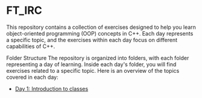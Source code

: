 # FT_IRC

This repository contains a collection of exercises designed to help you learn object-oriented programming (OOP) concepts in C++. Each day represents a specific topic, and the exercises within each day focus on different capabilities of C++.

Folder Structure
The repository is organized into folders, with each folder representing a day of learning. Inside each day's folder, you will find exercises related to a specific topic. Here is an overview of the topics covered in each day:

- [Day 1: Introduction to classes](/42-Network_Cursus-Cpp-Module-00)
